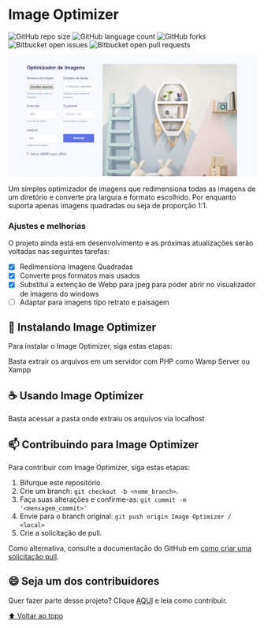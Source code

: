 

# Image Optimizer

<!---Esses são exemplos. Veja https://shields.io para outras pessoas ou para personalizar este conjunto de escudos. Você pode querer incluir dependências, status do projeto e informações de licença aqui--->

![GitHub repo size](https://img.shields.io/github/repo-size/iuricode/README-template?style=for-the-badge)
![GitHub language count](https://img.shields.io/github/languages/count/iuricode/README-template?style=for-the-badge)
![GitHub forks](https://img.shields.io/github/forks/iuricode/README-template?style=for-the-badge)
![Bitbucket open issues](https://img.shields.io/bitbucket/issues/iuricode/README-template?style=for-the-badge)
![Bitbucket open pull requests](https://img.shields.io/bitbucket/pr-raw/iuricode/README-template?style=for-the-badge)

<img src="https://github.com/dougkusanagi/ImageOptimizer/blob/main/screenshot.png?raw=true" alt="exemplo imagem">

<!-- ![alt text](https://github.com/[username]/[reponame]/blob/[branch]/image.jpg?raw=true) -->

Um simples optimizador de imagens que redimensiona todas as imagens de um diretório e converte pra largura e formato escolhido.
Por enquanto suporta apenas imagens quadradas ou seja de proporção 1:1.

### Ajustes e melhorias

O projeto ainda está em desenvolvimento e as próximas atualizações serão voltadas nas seguintes tarefas:

- [x] Redimensiona Imagens Quadradas
- [x] Converte pros formatos mais usados
- [x] Substitui a extenção de Webp para jpeg para poder abrir no visualizador de imagens do windows
- [ ] Adaptar para imagens tipo retrato e paisagem

## 🚀 Instalando Image Optimizer

Para instalar o Image Optimizer, siga estas etapas:

Basta extrair os arquivos em um servidor com PHP como Wamp Server ou Xampp


## ☕ Usando Image Optimizer

Basta acessar a pasta onde extraiu os arquivos via localhost

## 📫 Contribuindo para Image Optimizer
<!---Se o seu README for longo ou se você tiver algum processo ou etapas específicas que deseja que os contribuidores sigam, considere a criação de um arquivo CONTRIBUTING.md separado--->
Para contribuir com Image Optimizer, siga estas etapas:

1. Bifurque este repositório.
2. Crie um branch: `git checkout -b <nome_branch>`.
3. Faça suas alterações e confirme-as: `git commit -m '<mensagem_commit>'`
4. Envie para o branch original: `git push origin Image Optimizer / <local>`
5. Crie a solicitação de pull.

Como alternativa, consulte a documentação do GitHub em [como criar uma solicitação pull](https://help.github.com/en/github/collaborating-with-issues-and-pull-requests/creating-a-pull-request).

## 😄 Seja um dos contribuidores<br>

Quer fazer parte desse projeto? Clique [AQUI](CONTRIBUTING.md) e leia como contribuir.

[⬆ Voltar ao topo](#nome-do-projeto)<br>
